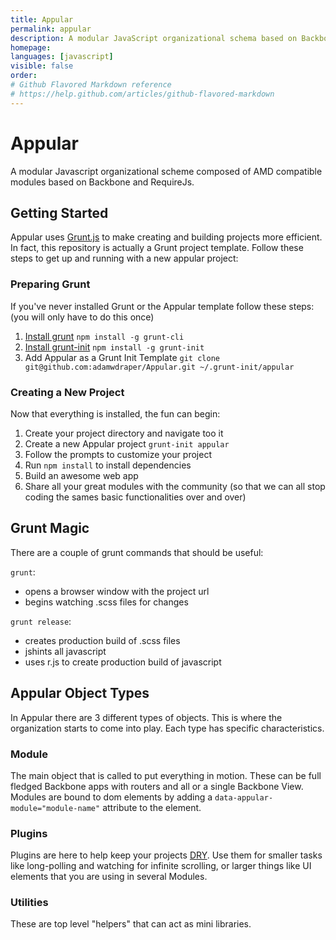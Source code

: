 ```yaml
---
title: Appular
permalink: appular
description: A modular JavaScript organizational schema based on Backbone and RequireJs for websites (or non single page apps).
homepage: 
languages: [javascript]
visible: false
order: 
# Github Flavored Markdown reference
# https://help.github.com/articles/github-flavored-markdown
---
```



# Appular

A modular Javascript organizational scheme composed of AMD compatible modules based on Backbone and RequireJs.


## Getting Started

Appular uses [Grunt.js](http://gruntjs.com/) to make creating and building projects more efficient.  In fact, this repository is actually a Grunt project template.  Follow these steps to get up and running with a new appular project:


### Preparing Grunt

If you've never installed Grunt or the Appular template follow these steps: (you will only have to do this once)

1. [Install grunt](http://gruntjs.com/getting-started#installing-the-cli) `npm install -g grunt-cli`
2. [Install grunt-init](http://gruntjs.com/project-scaffolding#grunt-init) `npm install -g grunt-init`
3. Add Appular as a Grunt Init Template `git clone git@github.com:adamwdraper/Appular.git ~/.grunt-init/appular`


### Creating a New Project

Now that everything is installed, the fun can begin:

1. Create your project directory and navigate too it
2. Create a new Appular project `grunt-init appular`
3. Follow the prompts to customize your project
4. Run `npm install` to install dependencies
5. Build an awesome web app
6. Share all your great modules with the community (so that we can all stop coding the sames basic functionalities over and over)


## Grunt Magic

There are a couple of grunt commands that should be useful:

`grunt`:
- opens a browser window with the project url
- begins watching .scss files for changes

`grunt release`:
- creates production build of .scss files
- jshints all javascript
- uses r.js to create production build of javascript 


## Appular Object Types
In Appular there are 3 different types of objects.  This is where the organization starts to come into play.  Each type has specific characteristics.

### Module
The main object that is called to put everything in motion. These can be full fledged Backbone apps with routers and all or a single Backbone View.  Modules are bound to dom elements by adding a `data-appular-module="module-name"` attribute to the element.

### Plugins
Plugins are here to help keep your projects [DRY](http://en.wikipedia.org/wiki/Don't_repeat_yourself).  Use them for smaller tasks like long-polling and watching for infinite scrolling, or larger things like UI elements that you are using in several Modules.

### Utilities
These are top level "helpers" that can act as mini libraries.